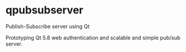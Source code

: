 # qpubsubserver
Publish-Subscribe server using Qt

Prototyping Qt 5.8 web authentication and scalable and simple pub/sub server.

